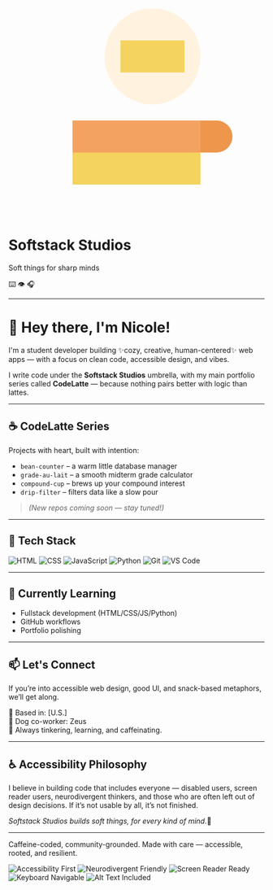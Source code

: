 <!-- Softstack Studios GitHub Banner -->
<div class="softstack-banner">
  <div class="clouds"></div>
  <div class="content">
    <div class="left">
      <!-- Coffee cup SVG icon -->
      <svg class="coffee" xmlns="http://www.w3.org/2000/svg" viewBox="0 0 64 64" aria-hidden="true" role="img">
        <path fill="#F4D35E" d="M16 48h32v8H16z"/>
        <path fill="#EE964B" d="M48 48h4a4 4 0 0 0 0-8h-4z"/>
        <path fill="#F4A261" d="M16 40h32v8H16z"/>
        <circle fill="#FFF3E0" cx="36" cy="24" r="12"/>
        <path fill="#F4D35E" d="M28 20h16v8H28z"/>
      </svg>
      <!-- Text tagline -->
      <h1>Softstack Studios</h1>
      <p>Soft things for sharp minds</p>
    </div>
    <div class="right">
      <!-- Placeholder for Zeus -->
      <div class="zeus-placeholder" aria-label="Sleeping dog silhouette"></div>
      <!-- Accessibility icons -->
      <div class="accessibility-icons" aria-label="Accessibility icons">
        <span title="Keyboard accessible" role="img" aria-hidden="false">⌨️</span>
        <span title="Screen reader friendly" role="img" aria-hidden="false">👁️</span>
        <span title="Hearing support" role="img" aria-hidden="false">🎧</span>
      </div>
    </div>
  </div>
</div>

---

# 👋 Hey there, I'm Nicole!

I'm a student developer building ✨cozy, creative, human-centered✨ web apps — with a focus on clean code, accessible design, and vibes. 

I write code under the **Softstack Studios** umbrella, with my main portfolio series called **CodeLatte** — because nothing pairs better with logic than lattes.

---

## ☕ CodeLatte Series
Projects with heart, built with intention:
- `bean-counter` – a warm little database manager
- `grade-au-lait` – a smooth midterm grade calculator
- `compound-cup` – brews up your compound interest
- `drip-filter` – filters data like a slow pour

> *(New repos coming soon — stay tuned!)*

---

## 🔧 Tech Stack
![HTML](https://img.shields.io/badge/-HTML5-E34F26?logo=html5&logoColor=white&style=flat-square)
![CSS](https://img.shields.io/badge/-CSS3-1572B6?logo=css3&logoColor=white&style=flat-square)
![JavaScript](https://img.shields.io/badge/-JavaScript-F7DF1E?logo=javascript&logoColor=black&style=flat-square)
![Python](https://img.shields.io/badge/-Python-3776AB?logo=python&logoColor=white&style=flat-square)
![Git](https://img.shields.io/badge/-Git-F05032?logo=git&logoColor=white&style=flat-square)
![VS Code](https://img.shields.io/badge/-VSCode-007ACC?logo=visual-studio-code&logoColor=white&style=flat-square)

---

## 🌱 Currently Learning
- Fullstack development (HTML/CSS/JS/Python)
- GitHub workflows
- Portfolio polishing

---

## 📫 Let's Connect
If you’re into accessible web design, good UI, and snack-based metaphors, we’ll get along.

📍 Based in: [U.S.]  
🐶 Dog co-worker: Zeus  
🧠 Always tinkering, learning, and caffeinating.

---

## ♿ Accessibility Philosophy

I believe in building code that includes everyone — disabled users, screen reader users, neurodivergent thinkers, and those who are often left out of design decisions. If it’s not usable by all, it’s not finished.

*Softstack Studios builds soft things, for every kind of mind.*🫶

---

Caffeine-coded, community-grounded. Made with care — accessible, rooted, and resilient.

![Accessibility First](https://img.shields.io/badge/♿-Accessibility_First-blue?style=for-the-badge)
![Neurodivergent Friendly](https://img.shields.io/badge/🧠-ND_Friendly-purple?style=for-the-badge)
![Screen Reader Ready](https://img.shields.io/badge/🗣️-Screen_Reader_Ready-ff69b4?style=for-the-badge)
![Keyboard Navigable](https://img.shields.io/badge/⌨️-Keyboard_Navigable-brightgreen?style=for-the-badge)
![Alt Text Included](https://img.shields.io/badge/🖼️-Alt_Text_Always-teal?style=for-the-badge)

